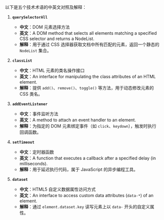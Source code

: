以下是五个技术术语的中英文对照及解释：  

1. **`querySelectorAll`**  
   - **中文**：DOM 元素选择方法  
   - **英文**：A DOM method that selects all elements matching a specified CSS selector and returns a NodeList.  
   - **解释**：用于通过 CSS 选择器获取文档中所有匹配的元素，返回一个静态的 `NodeList` 集合。  

2. **`classList`**  
   - **中文**：HTML 元素的类名操作接口  
   - **英文**：An interface for manipulating the class attributes of an HTML element.  
   - **解释**：提供 `add()`、`remove()`、`toggle()` 等方法，用于动态修改元素的 CSS 类名。  

3. **`addEventListener`**  
   - **中文**：事件监听方法  
   - **英文**：A method to attach an event handler to an element.  
   - **解释**：为指定的 DOM 元素绑定事件（如 `click`、`keydown`），触发时执行回调函数。  

4. **`setTimeout`**  
   - **中文**：定时器函数  
   - **英文**：A function that executes a callback after a specified delay (in milliseconds).  
   - **解释**：用于延迟执行代码，属于 JavaScript 的异步编程工具。  

5. **`dataset`**  
   - **中文**：HTML5 自定义数据属性访问方式  
   - **英文**：An interface to access custom data attributes (`data-*`) of an element.  
   - **解释**：通过 `element.dataset.key` 读写元素上以 `data-` 开头的自定义属性。  
<by zoujinyu>
